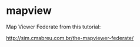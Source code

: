 # mapview
Map Viewer Federate from this tutorial:

http://sim.cmabreu.com.br/the-mapviewer-federate/

